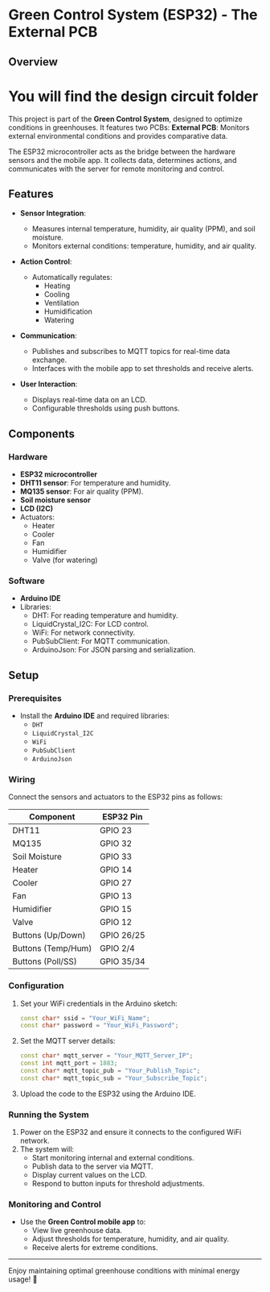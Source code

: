 
# Green Control System (ESP32) - The External PCB

## Overview

# You will find the design circuit folder

This project is part of the **Green Control System**, designed to optimize conditions in greenhouses. It features two PCBs:
**External PCB**: Monitors external environmental conditions and provides comparative data.

The ESP32 microcontroller acts as the bridge between the hardware sensors and the mobile app. It collects data, determines actions, and communicates with the server for remote monitoring and control.

## Features

- **Sensor Integration**:
  - Measures internal temperature, humidity, air quality (PPM), and soil moisture.
  - Monitors external conditions: temperature, humidity, and air quality.

- **Action Control**:
  - Automatically regulates:
    - Heating
    - Cooling
    - Ventilation
    - Humidification
    - Watering

- **Communication**:
  - Publishes and subscribes to MQTT topics for real-time data exchange.
  - Interfaces with the mobile app to set thresholds and receive alerts.

- **User Interaction**:
  - Displays real-time data on an LCD.
  - Configurable thresholds using push buttons.

## Components

### Hardware
- **ESP32 microcontroller**
- **DHT11 sensor**: For temperature and humidity.
- **MQ135 sensor**: For air quality (PPM).
- **Soil moisture sensor**
- **LCD (I2C)**
- Actuators:
  - Heater
  - Cooler
  - Fan
  - Humidifier
  - Valve (for watering)

### Software
- **Arduino IDE**
- Libraries:
  - DHT: For reading temperature and humidity.
  - LiquidCrystal_I2C: For LCD control.
  - WiFi: For network connectivity.
  - PubSubClient: For MQTT communication.
  - ArduinoJson: For JSON parsing and serialization.

## Setup

### Prerequisites
- Install the **Arduino IDE** and required libraries:
  - `DHT`
  - `LiquidCrystal_I2C`
  - `WiFi`
  - `PubSubClient`
  - `ArduinoJson`

### Wiring
Connect the sensors and actuators to the ESP32 pins as follows:

| Component            | ESP32 Pin |
|----------------------|-----------|
| DHT11               | GPIO 23   |
| MQ135               | GPIO 32   |
| Soil Moisture       | GPIO 33   |
| Heater              | GPIO 14   |
| Cooler              | GPIO 27   |
| Fan                 | GPIO 13   |
| Humidifier          | GPIO 15   |
| Valve               | GPIO 12   |
| Buttons (Up/Down)   | GPIO 26/25|
| Buttons (Temp/Hum)  | GPIO 2/4  |
| Buttons (Poll/SS)   | GPIO 35/34|

### Configuration
1. Set your WiFi credentials in the Arduino sketch:
   ```cpp
   const char* ssid = "Your_WiFi_Name";
   const char* password = "Your_WiFi_Password";
   ```

2. Set the MQTT server details:
   ```cpp
   const char* mqtt_server = "Your_MQTT_Server_IP";
   const int mqtt_port = 1883;
   const char* mqtt_topic_pub = "Your_Publish_Topic";
   const char* mqtt_topic_sub = "Your_Subscribe_Topic";
   ```

3. Upload the code to the ESP32 using the Arduino IDE.

### Running the System
1. Power on the ESP32 and ensure it connects to the configured WiFi network.
2. The system will:
   - Start monitoring internal and external conditions.
   - Publish data to the server via MQTT.
   - Display current values on the LCD.
   - Respond to button inputs for threshold adjustments.

### Monitoring and Control
- Use the **Green Control mobile app** to:
  - View live greenhouse data.
  - Adjust thresholds for temperature, humidity, and air quality.
  - Receive alerts for extreme conditions.

---

Enjoy maintaining optimal greenhouse conditions with minimal energy usage! 🌱
